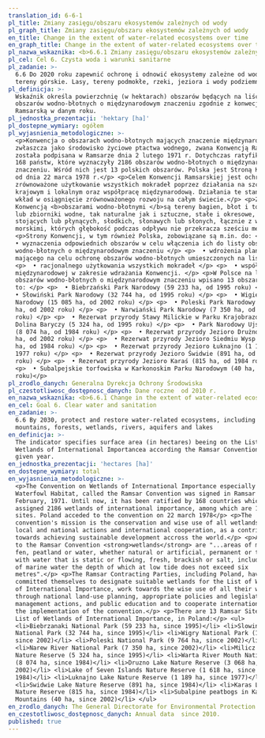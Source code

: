 ```yaml
---
translation_id: 6-6-1
pl_title: Zmiany zasięgu/obszaru ekosystemów zależnych od wody
pl_graph_title: Zmiany zasięgu/obszaru ekosystemów zależnych od wody
en_title: Change in the extent of water-related ecosystems over time
en_graph_title: Change in the extent of water-related ecosystems over time
pl_nazwa_wskaznika: <b>6.6.1 Zmiany zasięgu/obszaru ekosystemów zależnych od wody</b>
pl_cel: Cel 6. Czysta woda i warunki sanitarne
pl_zadanie: >-
  6.6 Do 2020 roku zapewnić ochronę i odnowić ekosystemy zależne od wody, w tym
  tereny górskie. Lasy, tereny podmokłe, rzeki, jeziora i wody podziemne
pl_definicja: >-
  Wskaźnik określa powierzchnię (w hektarach) obszarów będących na liście
  obszarów wodno-błotnych o międzynarodowym znaczeniu zgodnie z konwecją
  Ramsarską w danym roku.
pl_jednostka_prezentacji: 'hektary [ha]'
pl_dostepne_wymiary: ogółem
pl_wyjasnienia_metodologiczne: >-
  <p>Konwencja o obszarach wodno-błotnych mających znaczenie międzynarodowe,
  zwłaszcza jako środowisko życiowe ptactwa wodnego, zwana Konwencją Ramsarską,
  została podpisana w Ramsarze dnia 2 lutego 1971 r. Dotychczas ratyfikowało ją
  168 państw, które wyznaczyły 2186 obszarów wodno-błotnych o międzynarodowym
  znaczeniu. Wśród nich jest 13 polskich obszarów. Polska jest Stroną Konwencji
  od dnia 22 marca 1978 r.</p> <p>Celem Konwencji Ramsarskiej jest ochrona i
  zrównoważone użytkowanie wszystkich mokradeł poprzez działania na szczeblu
  krajowym i lokalnym oraz współpracę międzynarodową. Działania te stanowią
  wkład w osiągnięcie zrównoważonego rozwoju na całym świecie.</p> <p>Zgodnie z
  Konwencją <b>obszarami wodno-błotnymi </b>są tereny bagien, błot i torfowisk
  lub zbiorniki wodne, tak naturalne jak i sztuczne, stałe i okresowe, o wodach
  stojących lub płynących, słodkich, słonawych lub słonych, łącznie z wodami
  morskimi, których głębokość podczas odpływu nie przekracza sześciu metrów.</p>
  <p>Strony Konwencji, w tym również Polska, zobowiązane są m.in. do: </p> <p> 
  • wyznaczenia odpowiednich obszarów w celu włączenia ich do listy obszarów
  wodno-błotnych o międzynarodowym znaczeniu </p> <p>  • wdrożenia planowania
  mającego na celu ochronę obszarów wodno-błotnych umieszczonych na liście </p>
  <p>  • racjonalnego użytkowania wszystkich mokradeł </p> <p>  • współpracy
  międzynarodowej w zakresie wdrażania Konwencji. </p> <p>W Polsce na listę
  obszarów wodno-błotnych o międzynarodowym znaczeniu wpisano 13 obszarów. Są
  to: </p> <p>  • Biebrzański Park Narodowy (59 233 ha, od 1995 roku) </p> <p> 
  • Słowiński Park Narodowy (32 744 ha, od 1995 roku) </p> <p>  • Wigierski Park
  Narodowy (15 085 ha, od 2002 roku) </p> <p>  • Poleski Park Narodowy (9 764
  ha, od 2002 roku) </p> <p>  • Narwiański Park Narodowy (7 350 ha, od 2002
  roku) </p> <p>  • Rezerwat przyrody Stawy Milickie w Parku Krajobrazowym
  Dolina Baryczy (5 324 ha, od 1995 roku) </p> <p>  • Park Narodowy Ujście Warty
  (8 074 ha, od 1984 roku) </p> <p>  • Rezerwat przyrody Jezioro Drużno (3 068
  ha, od 2002 roku) </p> <p>  • Rezerwat przyrody Jezioro Siedmiu Wysp (1 618
  ha, od 1984 roku) </p> <p>  • Rezerwat przyrody Jezioro Łuknajno (1 189 ha, od
  1977 roku) </p> <p>  • Rezerwat przyrody Jezioro Świdwie (891 ha, od 1984
  roku) </p> <p>  • Rezerwat przyrody Jezioro Karaś (815 ha, od 1984 roku) </p>
  <p>  • Subalpejskie torfowiska w Karkonoskim Parku Narodowym (40 ha, od 2002
  roku)</p>
pl_zrodlo_danych: Generalna Dyrekcja Ochrony Środowiska
pl_czestotliwosc_dostępnosc_danych: Dane roczne  od 2010 r.
en_nazwa_wskaznika: <b>6.6.1 Change in the extent of water-related ecosystems over time</b>
en_cel: Goal 6. Clear water and sanitation
en_zadanie: >-
  6.6 By 2030, protect and restore water-related ecosystems, including
  mountains, forests, wetlands, rivers, aquifers and lakes
en_definicja: >-
  The indicator specifies surface area (in hectares) beeing on the List of
  Wetlands of International Importancea according the Ramsar Convention in the
  given year.
en_jednostka_prezentacji: 'hectares [ha]'
en_dostepne_wymiary: total
en_wyjasnienia_metodologiczne: >-
  <p>The Convention on Wetlands of International Importance especially as
  Waterfowl Habitat, called the Ramsar Convention was signed in Ramsar on 2
  February, 1971. Until now, it has been ratified by 168 countries which
  assigned 2186 wetlands of international importance, among which are 13 Polish
  sites. Poland acceded to the convention on 22 march 1978</p> <p>The
  convention's mission is the conservation and wise use of all wetlands through
  local and national actions and international cooperation, as a contribution
  towards achieving sustainable development accross the world.</p> <p>According
  to the Ramsar Convention <strong>wetlands</strong> are "...areas of marsh,
  fen, peatland or water, whether natural or artificial, permanent or temporary,
  with water that is static or flowing, fresh, brackish or salt, including areas
  of marine water the depth of which at low tide does not exceed six
  metres".</p> <p>The Ramsar Contracting Parties, including Poland, have
  committed themselves to designate suitable wetlands for the List of Wetlands
  of International Importance, work towards the wise use of all their wetlands
  through national land-use planning, appropriate policies and legislation,
  management actions, and public education and to cooperate internationally in
  the implementation of the convention.</p> <p>There are 13 Ramsar Sites on the
  List of Wetlands of International Importance, in Poland:</p> <ul>
  <li>Biebrzanaki National Park (59 233 ha, since 1995)</li> <li>Slowinski
  National Park (32 744 ha, since 1995)</li> <li>Wigry National Park (15 085 ha,
  since 2002)</li> <li>Poleski National Park (9 764 ha, since 2002)</li>
  <li>Narew River National Park (7 350 ha, since 2002)</li> <li>Milicz Fishponds
  Nature Reserve (5 324 ha, since 1995)</li> <li>Warta River Mouth National Park
  (8 074 ha, since 1984)</li> <li>Druzno Lake Nature Reserve (3 068 ha, since
  2002)</li> <li>Lake of Seven Islands Nature Reserve (1 618 ha, since
  1984)</li> <li>Luknajno Lake Nature Reserve (1 189 ha, since 1977)</li>
  <li>Swidwie Lake Nature Reserve (891 ha, since 1984)</li> <li>Karas Lake
  Nature Reserve (815 ha, since 1984)</li> <li>Subalpine peatbogs in Karkonosze
  Mountains (40 ha, since 2002)</li> </ul>
en_zrodlo_danych: The General Directorate for Environmental Protection
en_czestotliwosc_dostępnosc_danych: Annual data  since 2010.
published: true
---
```

